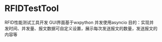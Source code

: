 # RFIDTestTool
RFID性能测试工具开发
GUI界面基于wxpython
并发使用asyncio
目的：实现并发时间、并发量、报文数据可自定义设置，展示每次发送报文的数量，发送报文的内容等

